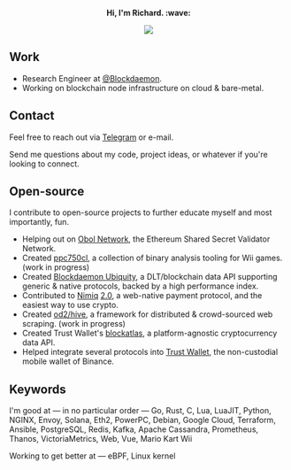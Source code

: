 <div align="center">
  <p>
    <strong>Hi, I'm Richard. :wave:</strong>
  </p>
  <a href="https://blockdaemon.com"><img src="https://badgen.net/badge/currently%20at/Blockdaemon/purple" /></a>
</div>

## Work

- Research Engineer at [@Blockdaemon](https://github.com/Blockdaemon).
- Working on blockchain node infrastructure on cloud & bare-metal.

## Contact

Feel free to reach out via [Telegram](https://t.me/terorie) or e-mail.

Send me questions about my code, project ideas, or whatever if you're looking to connect.

## Open-source

I contribute to open-source projects to further educate myself and most importantly, fun.

- Helping out on [Obol Network](https://obol.tech), the Ethereum Shared Secret Validator Network.
- Created [ppc750cl](https://github.com/terorie/ppc750cl), a collection of binary analysis tooling for Wii games. (work in progress)
- Created [Blockdaemon Ubiquity](https://blockdaemon.com/platform/ubiquity/), a DLT/blockchain data API supporting generic & native protocols, backed by a high performance index.
- Contributed to [Nimiq](https://nimiq.com) [2.0](https://github.com/nimiq/core-rs-albatross), a web-native payment protocol, and the easiest way to use crypto.
- Created [od2/hive](https://github.com/od2/hive), a framework for distributed & crowd-sourced web scraping. (work in progress)
- Created Trust Wallet's [blockatlas](https://github.com/trustwallet/blockatlas), a platform-agnostic cryptocurrency data API.
- Helped integrate several protocols into [Trust Wallet](https://trustwallet.com), the non-custodial mobile wallet of Binance.

## Keywords

I'm good at — in no particular order — Go, Rust, C, Lua, LuaJIT, Python, NGINX, Envoy, Solana, Eth2, PowerPC, Debian, Google Cloud, Terraform, Ansible, PostgreSQL, Redis, Kafka, Apache Cassandra, Prometheus, Thanos, VictoriaMetrics, Web, Vue, Mario Kart Wii

Working to get better at — eBPF, Linux kernel
